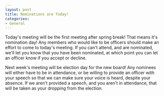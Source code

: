 ```yaml
---
layout: post
title: Nominations are Today!
categories:
- General
---
```


Today's meeting will be the first meeting after spring break!  That means it's nomination day!  Any members who would like to be officers should make an effort to come to today's meeting.  If you can't attend, and are nominated, we'll let you know that you have been nominated, at which point you can let an officer know if you accept or decline.

Next week's meeting will be election day for the new board!  Any nominees will either have to be in attendance, or be willing to provide an officer with your speech so that we can make sure your voice is heard, despite your absence.  If we aren't provided a speech, and you aren't in attendance, that will be taken as your dropping from the election.
